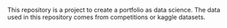 This repository is a project to create a portfolio as data science. The data used in this repository comes from competitions or kaggle datasets.
